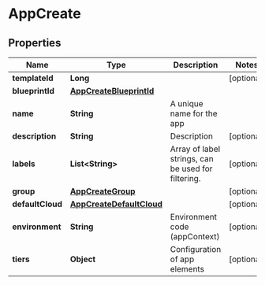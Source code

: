 

# AppCreate


## Properties

| Name | Type | Description | Notes |
|------------ | ------------- | ------------- | -------------|
|**templateId** | **Long** |  |  [optional] |
|**blueprintId** | [**AppCreateBlueprintId**](AppCreateBlueprintId.md) |  |  |
|**name** | **String** | A unique name for the app |  |
|**description** | **String** | Description |  [optional] |
|**labels** | **List&lt;String&gt;** | Array of label strings, can be used for filtering. |  [optional] |
|**group** | [**AppCreateGroup**](AppCreateGroup.md) |  |  [optional] |
|**defaultCloud** | [**AppCreateDefaultCloud**](AppCreateDefaultCloud.md) |  |  [optional] |
|**environment** | **String** | Environment code (appContext) |  [optional] |
|**tiers** | **Object** | Configuration of app elements |  [optional] |



